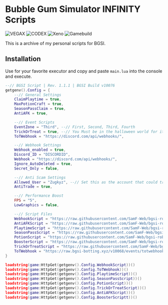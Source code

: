 # Bubble Gum Simulator INFINITY Scripts
![VEGAX](https://badge.ttsalpha.com/api?icon=android&label=VEGAX&status=WORKING&color=2bc440&iconColor=ffffff) ![CODEX](https://badge.ttsalpha.com/api?icon=android&label=CODEX&status=WORKING&color=2bc440&iconColor=ffffff) ![Xeno](https://badge.ttsalpha.com/api?icon=nvidia&label=Xeno&status=WORKING&color=2bc440&iconColor=ffffff) ![Gamebuild](https://badge.ttsalpha.com/api?icon=wegame&label=Gamebuild&status=v10074&iconColor=ffffff)


This is a archive of my personal scripts for BGSI.

## Installation

Use for your favorite executor and copy and paste `main.lua` into the console and execute.

```lua
--// BGSI Script | Rev. 1.1.1 | BGSI Build v10076
getgenv().Config = {
    --// General Settings
    ClaimPlaytime = true,
    MaxPotionCraft = true,
    SeasonPassClaim = true,
    AntiAFK = true,

    --// Event Scripts
    EventZone = "Third", --// First, Second, Third, Fourth
    TrickOrTreat = true, --// You Must be in the halloween world for it to start.
    ToTWebhook = "https://discord.com/api/webhooks/",

    --// Webhook Settings
    Webhook_enabled = true,
    Discord_ID = "DISCORDID",
    Webhook = "https://discord.com/api/webhooks/",
    Ignore_AutoDeleted = true,
    Secret_Only = false,

    --// Anti Scam Settings
    Allowed_User = "Zugkyz", --// Set this as the account that could trade with you.
    AntiTrade = true,

    --// Performance Boost
    FPS = "5",
    LowGraphics = false,

    --// Script Files
    WebhookScript = "https://raw.githubusercontent.com/SamF-Web/bgsi-roblox-scripts/refs/heads/main/webhook.lua",
    AntiAFKScript = "https://raw.githubusercontent.com/SamF-Web/bgsi-roblox-scripts/refs/heads/main/antiafk.lua",
    PlaytimeScript = "https://raw.githubusercontent.com/SamF-Web/bgsi-roblox-scripts/refs/heads/main/playtime.lua",
    SeasonPassScript = "https://raw.githubusercontent.com/SamF-Web/bgsi-roblox-scripts/refs/heads/main/seasonpass.lua",
    PotionScript = "https://raw.githubusercontent.com/SamF-Web/bgsi-roblox-scripts/refs/heads/main/potioncraft.lua",
    BoosterScript = "https://raw.githubusercontent.com/SamF-Web/bgsi-roblox-scripts/refs/heads/main/booster.lua",
    TrickOrTreatScript = "https://raw.githubusercontent.com/SamF-Web/bgsi-roblox-scripts/refs/heads/main/trickortreat.lua",
    ToTWebhook = "https://raw.bgsi-botting.xyz/v10068/events/totwebhook.lua",
}

loadstring(game:HttpGet(getgenv().Config.WebhookScript))()
loadstring(game:HttpGet(getgenv().Config.ToTWebhook))()
loadstring(game:HttpGet(getgenv().Config.PlaytimeScript))()
loadstring(game:HttpGet(getgenv().Config.SeasonPassScript))()
loadstring(game:HttpGet(getgenv().Config.PotionScript))()
loadstring(game:HttpGet(getgenv().Config.TrickOrTreatScript))()
loadstring(game:HttpGet(getgenv().Config.AntiAFKScript))()
loadstring(game:HttpGet(getgenv().Config.BoosterScriptt))()
```
